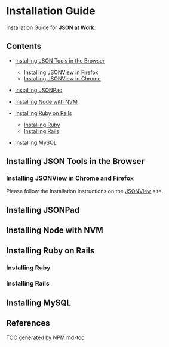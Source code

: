 # Installation Guide
Installation Guide for [**JSON at Work**](https://github.com/tmarrs/json-at-work/blob/master/README.md).

## Contents
- [Installing JSON Tools in the Browser](#installing-json-tools-in-the-browser)
  - [Installing JSONView in Firefox](#installing-jsonview-in-firefox)
  - [Installing JSONView in Chrome](#installing-jsonview-in-chrome)

- [Installing JSONPad](#installing-jsonpad)
- [Installing Node with NVM](#installing-node-with-nvm)
- [Installing Ruby on Rails](#installing-ruby-on-rails)
  - [Installing Ruby](#installing-ruby)
  - [Installing Rails](#installing-rails)

- [Installing MySQL](#installing-mysql)

## Installing JSON Tools in the Browser
### Installing JSONView in Chrome and Firefox

Please follow the installation instructions on the [JSONView](http://jsonview.com/) site.

## Installing JSONPad
## Installing Node with NVM
## Installing Ruby on Rails
### Installing Ruby
### Installing Rails
## Installing MySQL
## References
TOC generated by NPM [md-toc](https://www.npmjs.com/package/md-toc)
